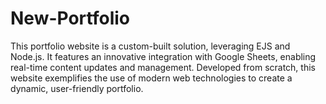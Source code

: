 # New-Portfolio
This portfolio website is a custom-built solution, leveraging EJS and Node.js. It features an innovative integration with Google Sheets, enabling real-time content updates and management. Developed from scratch, this website exemplifies the use of modern web technologies to create a dynamic, user-friendly portfolio.